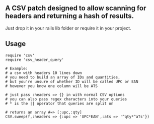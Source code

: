 A CSV patch designed to allow scanning for headers and returning a hash of results.
-------------------------------------

Just drop it in your rails lib folder or require it in your project.

Usage
-----

    require 'csv'
    require 'csv_header_query'

    # Example:
    # a csv with headers 10 lines down
    # you need to build an array of IDs and quantities,
    # but you're unsure of whether ID will be called UPC or EAN
    # however you know one column will be ATS
    
    # just pass :headers => {} in with normal CSV options
    # you can also pass regex characters into your queries
    # * is the || operator that queries are split on
    
    # returns an array #=> [:upc,:qty]
    CSV.sweep(f,:headers => {:upc => 'UPC*EAN',:ats => '^qty*^aTs'})
   
